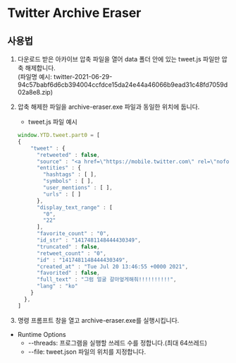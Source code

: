 # Twitter Archive Eraser

## 사용법

1. 다운로드 받은 아카이브 압축 파일을 열어 data 폴더 안에 있는 tweet.js 파일만 압축 해제합니다.</br>(파일명 예시: twitter-2021-06-29-94c57babf6d6cb394004ccfdce15da24e44a46066b9ead31c48fd7059d02a8e8.zip)
2. 압축 해제한 파일을 archive-eraser.exe 파일과 동일한 위치에 둡니다.
    - tweet.js 파일 예시
    ```javascript
    window.YTD.tweet.part0 = [
    {
        "tweet" : {
          "retweeted" : false,
          "source" : "<a href=\"https://mobile.twitter.com\" rel=\"nofollow\">Twitter Web App</a>",
          "entities" : {
            "hashtags" : [ ],
            "symbols" : [ ],
            "user_mentions" : [ ],
            "urls" : [ ]
          },
          "display_text_range" : [
            "0",
            "22"
          ],
          "favorite_count" : "0",
          "id_str" : "1417481148444430349",
          "truncated" : false,
          "retweet_count" : "0",
          "id" : "1417481148444430349",
          "created_at" : "Tue Jul 20 13:46:55 +0000 2021",
          "favorited" : false,
          "full_text" : "그럼 얼굴 갈아엎게해줘!!!!!!!!!!",
          "lang" : "ko"
        }
      },
    ]
    ```

3. 명령 프롬프트 창을 열고 archive-eraser.exe를 실행시킵니다.

- Runtime Options
    - --threads: 프로그램을 실행할 쓰레드 수를 정합니다.(최대 64쓰레드)
    - --file: tweet.json 파일의 위치를 지정합니다.
